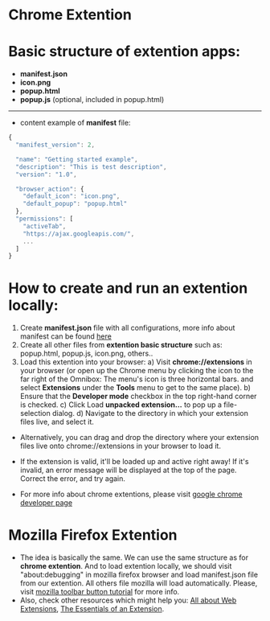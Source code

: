 # Chrome Extention

# Basic structure of extention apps:
* **manifest.json**
* **icon.png**
* **popup.html**
* **popup.js** (optional, included in popup.html)
_______________________________________________________
* content example of **manifest** file:
```javascript
{
  "manifest_version": 2,

  "name": "Getting started example",
  "description": "This is test description",
  "version": "1.0",

  "browser_action": {
    "default_icon": "icon.png",
    "default_popup": "popup.html"
  },
  "permissions": [
    "activeTab",
    "https://ajax.googleapis.com/",
    ...
  ]
}
```



# How to create and run an extention locally:
  1. Create **manifest.json** file with all configurations, more info about manifest can be found [here](https://developer.chrome.com/extensions/manifest)
  2. Create all other files from **extention basic structure** such as: popup.html, popup.js, icon.png, others..
  3. Load this extention into your browser:
    a) Visit **chrome://extensions** in your browser (or open up the Chrome menu by clicking the icon to the far right of the Omnibox:  The menu's icon is three horizontal bars. and select **Extensions** under the **Tools** menu to get to the same place).
    b) Ensure that the **Developer mode** checkbox in the top right-hand corner is checked.
    c) Click Load **unpacked extension…** to pop up a file-selection dialog.
    d) Navigate to the directory in which your extension files live, and select it.
* Alternatively, you can drag and drop the directory where your extension files live onto chrome://extensions in your browser to load it.
* If the extension is valid, it'll be loaded up and active right away! If it's invalid, an error message will be displayed at the top of the page. Correct the error, and try again.


* For more info about chrome extentions, please visit [google chrome developer page](https://developer.chrome.com/extensions/getstarted)


# Mozilla Firefox Extention
* The idea is basically the same. We can use the same structure as for **chrome extention**. And to load extention locally, we should visit "about:debugging" in mozilla firefox browser and load manifest.json file from our extention. All others file mozilla will load automatically. Please, visit [mozilla toolbar button tutorial](https://developer.mozilla.org/en-US/Add-ons/WebExtensions/Add_a_button_to_the_toolbar) for more info.
* Also, check other resources which might help you: [All about Web Extensions](https://developer.mozilla.org/en-US/Add-ons/WebExtensions), [The Essentials of an Extension](https://developer.mozilla.org/en-US/Add-ons/Overlay_Extensions/XUL_School/The_Essentials_of_an_Extension).

